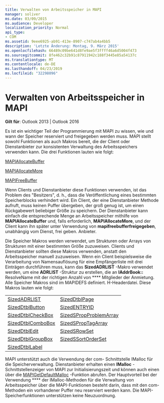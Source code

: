 ```yaml
---
title: Verwalten von Arbeitsspeicher in MAPI
manager: soliver
ms.date: 03/09/2015
ms.audience: Developer
localization_priority: Normal
api_type:
- COM
ms.assetid: 9eee6925-ab91-413e-8907-c747ab4a4bb5
description: 'Letzte Änderung: Montag, 9. März 2015'
ms.openlocfilehash: 66489c09be641d8fe9ae5f3ffff46a6d5004f473
ms.sourcegitcommit: 8fe462c32b91c87911942c188f3445e85a54137c
ms.translationtype: MT
ms.contentlocale: de-DE
ms.lasthandoff: 04/23/2019
ms.locfileid: "32298096"
---
```

# <a name="managing-memory-in-mapi"></a>Verwalten von Arbeitsspeicher in MAPI

  
  
**Gilt für**: Outlook 2013 | Outlook 2016 
  
Es ist ein wichtiger Teil der Programmierung mit MAPI zu wissen, wie und wann der Speicher reserviert und freigegeben werden muss. MAPI stellt sowohl Funktionen als auch Makros bereit, die der Client oder Dienstanbieter zur konsistenten Verwaltung des Arbeitsspeichers verwenden kann. Die drei Funktionen lauten wie folgt:
  
[MAPIAllocateBuffer](mapiallocatebuffer.md)
  
[MAPIAllocateMore](mapiallocatemore.md)
  
[MAPIFreeBuffer](mapifreebuffer.md)
  
Wenn Clients und Dienstanbieter diese Funktionen verwenden, ist das Problem des "Besitzers", d. h., dass die Veröffentlichung eines bestimmten Speicherblocks verhindert wird. Ein Client, der eine Dienstanbieter Methode aufruft, muss keinen Puffer übergeben, der groß genug ist, um einen Rückgabewert beliebiger Größe zu speichern. Der Dienstanbieter kann einfach die entsprechende Menge an Arbeitsspeicher mithilfe von **MAPIAllocateBuffer** und, falls erforderlich, **MAPIAllocateMore**, und der Client kann ihn später unter Verwendung von **mapifreebufferfreigegeben**, unabhängig vom Dienst, frei geben. Anbieter. 
  
Die Speicher Makros werden verwendet, um Strukturen oder Arrays von Strukturen mit einer bestimmten Größe zuzuweisen. Clients und Dienstanbieter sollten diese Makros verwenden, anstatt den Arbeitsspeicher manuell zuzuweisen. Wenn ein Client beispielsweise die Verarbeitung von Namensauflösung für eine Empfängerliste mit drei Einträgen durchführen muss, kann das **SizedADRLIST** -Makro verwendet werden, um eine **ADRLIST** -Struktur zu erstellen, die an **IAddrBook::** ResolveName mit der richtigen Anzahl von **** Mitglieder der Anmietung. Alle Speicher Makros sind im MAPIDEFS definiert. H-Headerdatei. Diese Makros lauten wie folgt: 
  
|||
|:-----|:-----|
|[SizedADRLIST](sizedadrlist.md) <br/> |[SizedDtblPage](sizeddtblpage.md) <br/> |
|[SizedDtblButton](sizeddtblbutton.md) <br/> |[SizedENTRYID](sizedentryid.md) <br/> |
|[SizedDtblCheckBox](sizeddtblcheckbox.md) <br/> |[SizedSPropProblemArray](sizedspropproblemarray.md) <br/> |
|[SizedDtblComboBox](sizeddtblcombobox.md) <br/> |[SizedSPropTagArray](sizedsproptagarray.md) <br/> |
|[SizedDtblEdit](sizeddtbledit.md) <br/> |[SizedSRowSet](sizedsrowset.md) <br/> |
|[SizedDtblGroupBox](sizeddtblgroupbox.md) <br/> |[SizedSSortOrderSet](sizedssortorderset.md) <br/> |
|[SizedDtblLabel](sizeddtbllabel.md) <br/> | <br/> |
   
MAPI unterstützt auch die Verwendung der com- [](https://msdn.microsoft.com/library/ms678425%28VS.85%29.aspx) Schnittstelle IMalloc für die Speicherverwaltung. Dienstanbieter erhalten einen **IMalloc** -Schnittstellenzeiger von MAPI zur Initialisierungszeit und können auch einen über die [MAPIGetDefaultMalloc](mapigetdefaultmalloc.md) -Funktion abrufen. Der Hauptvorteil bei der Verwendung **** der IMalloc-Methoden für die Verwaltung von Arbeitsspeicher über die MAPI-Funktionen besteht darin, dass mit den com-Methoden ein vorhandener Puffer neu reserviert werden kann. Die MAPI-Speicherfunktionen unterstützen keine Neuzuordnung. 
  

